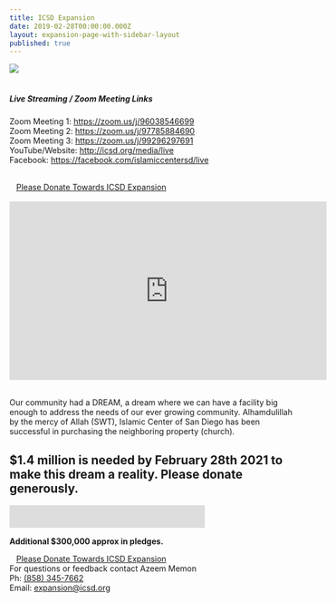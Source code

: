 ```yaml
---
title: ICSD Expansion
date: 2019-02-28T00:00:00.000Z
layout: expansion-page-with-sidebar-layout
published: true
---
```


<style>
  .img {
  	width: 100%;
    padding-top: 75%;
    background-position: 50% 50%;
    background-repeat: no-repeat;
    background-size: cover;
  }
  .gallery-image {
  	padding-top: 3px;
    padding-bottom: 3px;
  }
</style>
    
 <div class="col-md-12 col-12">
    <a href="https://s3-us-west-2.amazonaws.com/goodbricks.org/static/media/icsd/ICSD+EXPANSION+-+Virtual+Fundraiser+12-12-2020.png" target="_blank" rel="noopener noreferrer">
    <img src="https://s3-us-west-2.amazonaws.com/goodbricks.org/static/media/icsd/ICSD+EXPANSION+-+Virtual+Fundraiser+12-12-2020.png"/></a>
 </div>
 <div class="col-12 pb-2">
    <br/>
    <h5 class="font-weight-bold">Live Streaming / Zoom Meeting Links</h5>
    <p>
    Zoom Meeting 1: <a href="https://zoom.us/j/96038546699" target="_blank" rel="noopener noreferrer">https://zoom.us/j/96038546699</a> <br/>
    Zoom Meeting 2: <a href="https://zoom.us/j/97785884690" target="_blank" rel="noopener noreferrer">https://zoom.us/j/97785884690</a> <br/>
    Zoom Meeting 3: <a href="https://zoom.us/j/99296297691" target="_blank" rel="noopener noreferrer">https://zoom.us/j/99296297691</a> <br/>
    YouTube/Website: <a href="http://icsd.org/media/live" target="_blank" rel="noopener noreferrer">http://icsd.org/media/live</a> <br/>
    Facebook: <a href="http://icsd.org/media/live" target="_blank" rel="noopener noreferrer">https://facebook.com/islamiccentersd/live</a>
    </p> 
    <br/>
     <a class="btn btn-sm btn-danger" href="https://goodbricksapp.com/icsd.org/campaign/expansion" style="width: 100%;padding:12px;white-space: normal;">Please Donate Towards ICSD Expansion</a>
 </div>
 <br/>
<div class="video-container">
    <iframe width="560" height="315" src="https://www.youtube.com/embed/videoseries?list=PLb7-wnSTI_wY8ejWTSb1JuWZ4MGNyCKUH" frameborder="0" allow="autoplay; encrypted-media" allowfullscreen=""></iframe>
</div>
<br/>
<p>
Our community had a DREAM, a dream where we can have a facility big enough to address the needs of our ever growing community. Alhamdulillah by the mercy of Allah (SWT), Islamic Center of San Diego has been successful in purchasing the neighboring property (church).
</p>

## $1.4 million is needed by February 28th 2021 to make this dream a reality. Please donate generously.

<div class="col-12 pt-10 pb-2">
        <div style="position:relative;">
          <a href="https://goodbricksapp.com/icsd.org/campaign/expansion" target="_blank">
            <div style="position:absolute;  z-index:500;height:50px;width:100%;"></div>
            <div style="overflow: hidden; margin: 15px auto; max-width: 100%;">
              <iframe scrolling="no" src="https://goodbricksapp.com/icsd.org/campaign/expansion" style="border: 0px none;margin-left: -15px;height: 570px;margin-top: -530px;width: 360px;">
              </iframe>
            </div>
          </a>
          <p>
          <strong>Additional $300,000 approx in pledges.</strong> 
          </p>
          <a class="btn btn-sm btn-danger" href="https://goodbricksapp.com/icsd.org/campaign/expansion" style="width: 100%;padding:12px;white-space: normal;">Please Donate Towards ICSD Expansion</a>
        </div>
      </div>
      
  
<div class="d-none d-lg-block">
For questions or feedback contact Azeem Memon<br/>
Ph: <a href="tel:+1-858-345-7662">(858) 345-7662</a> <br/>
Email: <a href="mailto:expansion@icsd.org">expansion@icsd.org</a>
</div>  

